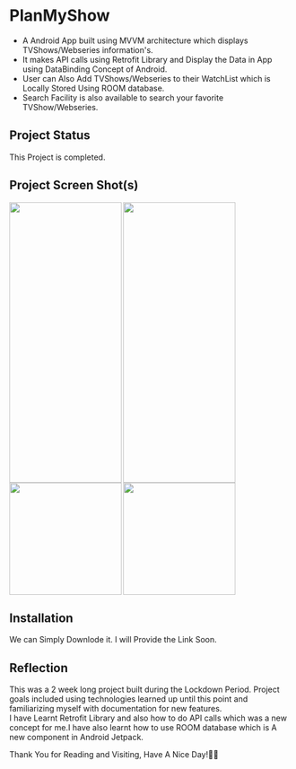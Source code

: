 # 


# **PlanMyShow**
- A Android App built using MVVM architecture which displays TVShows/Webseries information's. 
- It makes API calls using Retrofit Library and Display the Data in App using DataBinding Concept of Android. 
- User can Also Add TVShows/Webseries to their WatchList which is Locally Stored Using ROOM database.
- Search Facility is also available to search your favorite TVShow/Webseries. 


## **Project Status**
This Project is completed.

## **Project Screen Shot(s)**
<img  align = "left" width="200" height="500" src="https://i.postimg.cc/BQyJyT3B/Screenshot-20210714-211438.png">
<img   width="200" height="500" src="https://i.postimg.cc/YSBM2th4/Screenshot-20210714-211926.png">
<img align = "left" width="200 height="500" src="https://i.postimg.cc/QtXD5Sgh/Screenshot-20210714-211950.png">
<img  width="200 height="500" src="https://i.postimg.cc/Px2jMZKZ/Screenshot-20210714-212059.png">






## **Installation** 

We can Simply Downlode it. I will Provide the Link Soon.

## **Reflection**

This was a 2 week long project built during the Lockdown Period. Project goals included using technologies learned up until this point and familiarizing myself with documentation for new features.  
I have Learnt Retrofit Library and also how to do API calls which was a new concept for me.I have also learnt how to use ROOM database which is A new component in Android Jetpack.

Thank You for Reading and Visiting, Have A Nice Day!💚💙
